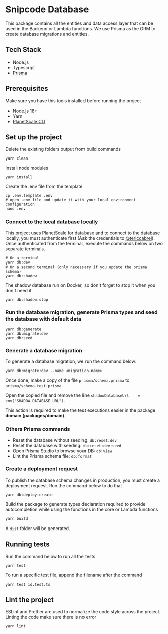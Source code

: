 # Snipcode Database

This package contains all the entities and data access layer that can be used in the Backend or Lambda functions.
We use Prisma as the ORM to create database migrations and entities.

## Tech Stack
* Node.js
* Typescript
* [Prisma](https://www.prisma.io/)

## Prerequisites
Make sure you have this tools installed before running the project
* Node.js 18+
* Yarn
* [PlanetScale CLI](https://planetscale.com/cli)

## Set up the project
Delete the existing folders output from build commands
```shell
yarn clean
```
Install node modules
````shell
yarn install
````

Create the .env file from the template
```shell
cp .env.template .env
# open .env file and update it with your local environment configuration
nano .env
```

### Connect to the local database locally
This project uses PlanetScale for database and to connect to the database locally, 
you must authenticate first (Ask the credentials to [@tericcabrel](https://github.com/tericcabrel)).
Once authenticated from the terminal, execute the commands below on two separate terminals.
```shell
# On a terminal
yarn db:dev
# On a second terminal (only necessary if you update the prisma schema)
yarn db:shadow
```

The shadow database run on Docker, so don't forget to stop it when you don't need it
```shell
yarn db:shadow:stop
```

### Run the database migration, generate Prisma types and seed the database with default data
```shell
yarn db:generate
yarn db:migrate:dev
yarn db:seed
```

### Generate a database migration
To generate a database migration, we run the command below:
```shell
yarn db:migrate:dev --name <migration-name>
```
Once done, make a copy of the file `prisma/schema.prisma` to `prisma/schema.test.prisma`.

Open the copied file and remove the line `shadowDatabaseUrl    = env("SHADOW_DATABASE_URL")`.

This action is required to make the test executions easier in the package **domain (packages/domain)**.

### Others Prisma commands
- Reset the database without seeding: `db:reset:dev`
- Reset the database with seeding: `db:reset:dev:seed`
- Open Prisma Studio to browse your DB: `db:view`
- Lint the Prisma schema file: `db:format`

### Create a deployment request
To publish the database schema changes in production, you must create a deployment request. Run the command below to do that
```shell
yarn db:deploy:create
```

Build the package to generate types declaration required to provide autocompletion while using the functions in the core or Lambda functions
```bash
yarn build
```
A `dist` folder will be generated.

## Running tests
Run the command below to run all the tests
```shell
yarn test
```
To run a specific test file, append the filename after the command
```shell
yarn test id.test.ts
```

## Lint the project
ESLint and Prettier are used to normalize the code style across the project. 
Linting the code make sure there is no error
```shell
yarn lint
```
